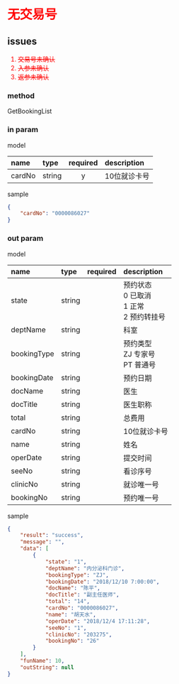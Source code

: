 # <span style="color:red">无交易号</span>

## issues

<span style="color:red">

1. ~~交易号未确认~~
1. ~~入参未确认~~
1. ~~返参未确认~~

</span>

### method

GetBookingList

### in param

model

|name|type|required|description|
|:-|:-|:-:|:-|
|cardNo|string|y|10位就诊卡号|

sample

```json
{
    "cardNo": "0000086027"
}
```

### out param

model

|name|type|required|description|
|:-|:-|:-:|:-|
|state|string||预约状态<br>0 已取消<br>1 正常<br>2 预约转挂号|
|deptName|string||科室|
|bookingType|string||预约类型<br>ZJ 专家号<br>PT 普通号|
|bookingDate|string||预约日期|
|docName|string||医生|
|docTitle|string||医生职称|
|total|string||总费用|
|cardNo|string||10位就诊卡号|
|name|string||姓名|
|operDate|string||提交时间|
|seeNo|string||看诊序号|
|clinicNo|string||就诊唯一号|
|bookingNo|string||预约唯一号|

sample

```json
{
    "result": "success",
    "message": "",
    "data": [
        {
            "state": "1",
            "deptName": "内分泌科门诊",
            "bookingType": "ZJ",
            "bookingDate": "2018/12/10 7:00:00",
            "docName": "陈平",
            "docTitle": "副主任医师",
            "total": "14",
            "cardNo": "0000086027",
            "name": "胡天水",
            "operDate": "2018/12/4 17:11:28",
            "seeNo": "1",
            "clinicNo": "203275",
            "bookingNo": "26"
        }
    ],
    "funName": 10,
    "outString": null
}
```